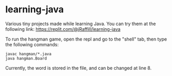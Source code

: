 # learning-java
Various tiny projects made while learning Java. You can try them at the following link: https://replit.com/@jRaffill/learning-java

To run the hangman game, open the repl and go to the "shell" tab, then type the following commands:
```
javac hangman/*.java
java hangman.Board
```
Currently, the word is stored in the file, and can be changed at line 8. 
